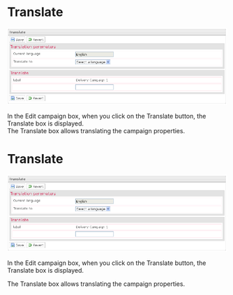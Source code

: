 <!--
author:
    - 'Jérôme Bogaerts'
created_at: '2012-04-12 19:11:58'
updated_at: '2013-03-13 14:12:30'
tags:
    - Deliveries
-->

Translate
=========

![](../resources/campaigns-translate.png)

In the Edit campaign box, when you click on the Translate button, the Translate box is displayed.\
The Translate box allows translating the campaign properties.

Translate
=========

![](../resources/campaigns-translate.png)

In the Edit campaign box, when you click on the Translate button, the Translate box is displayed.<br/>

The Translate box allows translating the campaign properties.


